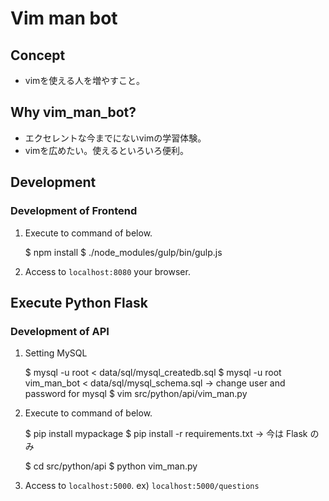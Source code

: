 # Vim man bot


## Concept

- vimを使える人を増やすこと。


## Why vim_man_bot?

- エクセレントな今までにないvimの学習体験。
- vimを広めたい。使えるといろいろ便利。


## Development

### Development of Frontend

1) Execute to command of below.

    $ npm install
    $ ./node_modules/gulp/bin/gulp.js

2) Access to `localhost:8080` your browser.


## Execute Python Flask

### Development of API

1) Setting MySQL

   $ mysql -u root < data/sql/mysql_createdb.sql
   $ mysql -u root vim_man_bot < data/sql/mysql_schema.sql
   -> change user and password for mysql
   $ vim src/python/api/vim_man.py

2) Execute to command of below.

   $ pip install mypackage
   $ pip install -r requirements.txt
   -> 今は Flask のみ

   $ cd src/python/api
   $ python vim_man.py

3) Access to `localhost:5000`. ex) `localhost:5000/questions`
   

